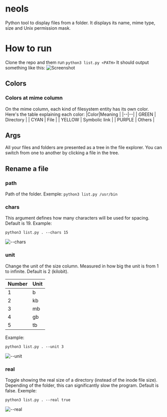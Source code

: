 # neols

Python tool to display files from a folder. It displays its name, mime type, size and Unix permission mask.
# How to run
Clone the repo and them run `python3 list.py <PATH>`
It should output something like this:
![Screenshot](https://i.imgur.com/5dP8OuQ.png)

## Colors

### Colors at mime column
On the mime column, each kind of filesystem entity has its own color. Here's the table explaining each color:
|Color|Meaning  |
|--|--|
| GREEN | Directory |
| CYAN | File |
| YELLOW | Symbolic link |
| PURPLE | Others |


## Args

All your files and folders are presented as a tree in the file explorer. You can switch from one to another by clicking a file in the tree.

## Rename a file

 ### path
 Path of the folder. Exemple: `python3 list.py /usr/bin`
 ### chars
 This argument defines how many characters will be used for spacing. Default is 19.
 Example:
 
    python3 list.py . --chars 15 
  ![--chars](https://i.imgur.com/LTNi5QD.png)
   ### unit
  Change the unit of the size column. Measured in how big the unit is from 1 to infinite. Default is 2 (kilobit).
  
|Number|Unit  |
|--|--|
| 1 | b |
| 2 | kb |
| 3 | mb |
| 4 | gb |
| 5 | tb |

Example:

    python3 list.py . --unit 3
![--unit](https://i.imgur.com/PbQy3nW.png)
### real
Toggle showing the real size of a directory (instead of the inode file size). Depending of the folder, this can significantly slow the program. Default is false.
Exemple:

    python3 list.py . --real true
![--real](https://i.imgur.com/lcMMJ2e.png)

